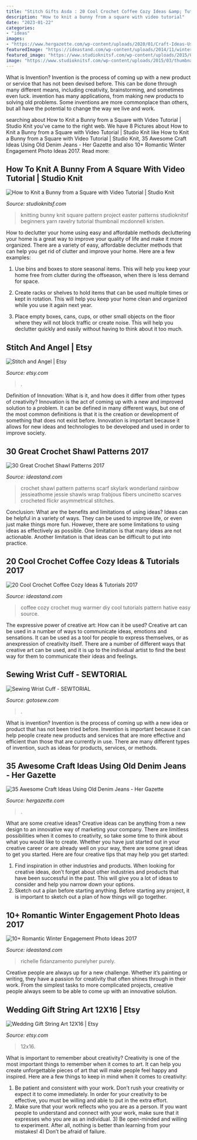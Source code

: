 ```yaml
---
title: "Stitch Gifts Asda : 20 Cool Crochet Coffee Cozy Ideas &amp; Tutorials 2017"
description: "How to knit a bunny from a square with video tutorial"
date: "2023-01-22"
categories:
- "ideas"
images:
- "https://www.hergazette.com/wp-content/uploads/2020/01/Craft-Ideas-Using-Old-Denim-Jeans-5.jpg"
featuredImage: "https://ideastand.com/wp-content/uploads/2014/11/winter-engagement-photo-ideas/2-winter-engagement-photo-ideas.jpg"
featured_image: "https://www.studioknitsf.com/wp-content/uploads/2015/03/thumbnail_squarebunny.jpg"
image: "https://www.studioknitsf.com/wp-content/uploads/2015/03/thumbnail_squarebunny.jpg"
---
```



What is Invention?
Invention is the process of coming up with a new product or service that has not been devised before. This can be done through many different means, including creativity, brainstorming, and sometimes even luck. invention has many applications, from making new products to solving old problems. Some inventions are more commonplace than others, but all have the potential to change the way we live and work.

	

		
searching about How to Knit a Bunny from a Square with Video Tutorial | Studio Knit you've came to the right web. We have 8 Pictures about How to Knit a Bunny from a Square with Video Tutorial | Studio Knit like How to Knit a Bunny from a Square with Video Tutorial | Studio Knit, 35 Awesome Craft Ideas Using Old Denim Jeans - Her Gazette and also 10+ Romantic Winter Engagement Photo Ideas 2017. Read more:
		
    
## How To Knit A Bunny From A Square With Video Tutorial | Studio Knit

<img loading=lazy src="https://www.studioknitsf.com/wp-content/uploads/2015/03/thumbnail_squarebunny.jpg" onerror="this.onerror=null;this.src='https://tse1.mm.bing.net/th?id=OIP.DU1ntOvjOOZadcGYxviErgHaEK&amp;pid=15.1';" alt="How to Knit a Bunny from a Square with Video Tutorial | Studio Knit">

_Source: studioknitsf.com_

>knitting bunny knit square pattern project easter patterns studioknitsf beginners yarn ravelry tutorial thumbnail mcdonnell kristen. 

	

How to declutter your home using easy and affordable methods
decluttering your home is a great way to improve your quality of life and make it more organized. There are a variety of easy, affordable declutter methods that can help you get rid of clutter and improve your home. Here are a few examples:
1. Use bins and boxes to store seasonal items. This will help you keep your home free from clutter during the offseason, when there is less demand for space.

2. Create racks or shelves to hold items that can be used multiple times or kept in rotation. This will help you keep your home clean and organized while you use it again next year.

3. Place empty boxes, cans, cups, or other small objects on the floor where they will not block traffic or create noise. This will help you declutter quickly and easily without having to think about it too much.


    
## Stitch And Angel | Etsy

<img loading=lazy src="https://i.etsystatic.com/24229819/r/il/17add7/2602519439/il_fullxfull.2602519439_en58.jpg" onerror="this.onerror=null;this.src='https://tse3.mm.bing.net/th?id=OIP.MvnAJUBTwNBXE0naTfi2nAHaNw&amp;pid=15.1';" alt="Stitch and Angel | Etsy">

_Source: etsy.com_

>. 

	

Definition of Innovation: What is it, and how does it differ from other types of creativity?
Innovation is the act of coming up with a new and improved solution to a problem. It can be defined in many different ways, but one of the most common definitions is that it is the creation or development of something that does not exist before. Innovation is important because it allows for new ideas and technologies to be developed and used in order to improve society.

    
## 30 Great Crochet Shawl Patterns 2017

<img loading=lazy src="http://ideastand.com/wp-content/uploads/2016/08/1-crochet-shawl.jpg" onerror="this.onerror=null;this.src='https://tse3.mm.bing.net/th?id=OIP.WrEoCjTrsX4bzOWR1vKW1QHaKl&amp;pid=15.1';" alt="30 Great Crochet Shawl Patterns 2017">

_Source: ideastand.com_

>crochet shawl pattern patterns scarf skylark wonderland rainbow jessieathome jessie shawls wrap frabjous fibers uncinetto scarves crocheted flickr asymmetrical stitches. 

	

Conclusion: What are the benefits and limitations of using ideas?
Ideas can be helpful in a variety of ways. They can be used to improve life, or even just make things more fun. However, there are some limitations to using ideas as effectively as possible. One limitation is that many ideas are not actionable. Another limitation is that ideas can be difficult to put into practice.

    
## 20 Cool Crochet Coffee Cozy Ideas &amp; Tutorials 2017

<img loading=lazy src="https://ideastand.com/wp-content/uploads/2014/09/crochet-coffee-cozy/5-diy-crochet-coffee-cozy-ideas.jpg" onerror="this.onerror=null;this.src='https://tse3.mm.bing.net/th?id=OIP.E51s6CRIUiDgoOraKntldQHaMO&amp;pid=15.1';" alt="20 Cool Crochet Coffee Cozy Ideas &amp; Tutorials 2017">

_Source: ideastand.com_

>coffee cozy crochet mug warmer diy cool tutorials pattern hative easy source. 

	

The expressive power of creative art: How can it be used?
Creative art can be used in a number of ways to communicate ideas, emotions and sensations. It can be used as a tool for people to express themselves, or as anexpression of creativity itself. There are a number of different ways that creative art can be used, and it is up to the individual artist to find the best way for them to communicate their ideas and feelings.

    
## Sewing Wrist Cuff - SEWTORIAL

<img loading=lazy src="https://i2.wp.com/gotosew.com/wp-content/uploads/2015/08/wrist-cuff-20.jpg?fit=1200%2C1600&amp;ssl=1" onerror="this.onerror=null;this.src='https://tse3.mm.bing.net/th?id=OIP.EYLxdl3J5IiKntrp7DMlmAHaJ4&amp;pid=15.1';" alt="Sewing Wrist Cuff - SEWTORIAL">

_Source: gotosew.com_

>. 

	

What is invention?
Invention is the process of coming up with a new idea or product that has not been tried before. Invention is important because it can help people create new products and services that are more effective and efficient than those that are currently in use. There are many different types of invention, such as ideas for products, services, or methods.

    
## 35 Awesome Craft Ideas Using Old Denim Jeans - Her Gazette

<img loading=lazy src="https://www.hergazette.com/wp-content/uploads/2020/01/Craft-Ideas-Using-Old-Denim-Jeans-5.jpg" onerror="this.onerror=null;this.src='https://tse2.mm.bing.net/th?id=OIP.avx1QD7BDPO7r7ZxQg-xcAHaKv&amp;pid=15.1';" alt="35 Awesome Craft Ideas Using Old Denim Jeans - Her Gazette">

_Source: hergazette.com_

>. 

	

What are some creative ideas?
Creative ideas can be anything from a new design to an innovative way of marketing your company. There are limitless possibilities when it comes to creativity, so take some time to think about what you would like to create. Whether you have just started out in your creative career or are already well on your way, there are some great ideas to get you started. Here are four creative tips that may help you get started: 
1. Find inspiration in other industries and products. When looking for creative ideas, don’t forget about other industries and products that have been successful in the past. This will give you a lot of ideas to consider and help you narrow down your options. 
2. Sketch out a plan before starting anything. Before starting any project, it is important to sketch out a plan of how things will go together.

    
## 10+ Romantic Winter Engagement Photo Ideas 2017

<img loading=lazy src="https://ideastand.com/wp-content/uploads/2014/11/winter-engagement-photo-ideas/2-winter-engagement-photo-ideas.jpg" onerror="this.onerror=null;this.src='https://tse1.mm.bing.net/th?id=OIP.TGao1vCMixZroPvTY1gnxQHaLG&amp;pid=15.1';" alt="10+ Romantic Winter Engagement Photo Ideas 2017">

_Source: ideastand.com_

>richelle fidanzamento purelyher purely. 

	

Creative people are always up for a new challenge. Whether it’s painting or writing, they have a passion for creativity that often shines through in their work. From the simplest tasks to more complicated projects, creative people always seem to be able to come up with an innovative solution.

    
## Wedding Gift String Art 12X16 | Etsy

<img loading=lazy src="https://i.etsystatic.com/24230957/r/il/55c8d6/2465330711/il_794xN.2465330711_k5sb.jpg" onerror="this.onerror=null;this.src='https://tse2.mm.bing.net/th?id=OIP.ZCienLjW9ENIj4QnWOkihgHaFj&amp;pid=15.1';" alt="Wedding Gift String Art 12X16 | Etsy">

_Source: etsy.com_

>12x16. 

	

What is important to remember about creativity?
Creativity is one of the most important things to remember when it comes to art. It can help you create unforgettable pieces of art that will make people feel happy and inspired. Here are a few things to keep in mind when it comes to creativity: 
1) Be patient and consistent with your work. Don’t rush your creativity or expect it to come immediately. In order for your creativity to be effective, you must be willing and able to put in the extra effort. 
2) Make sure that your work reflects who you are as a person. If you want people to understand and connect with your work, make sure that it expresses who you are as an individual. 3) Be open-minded and willing to experiment. After all, nothing is better than learning from your mistakes! 4) Don’t be afraid of failure.


